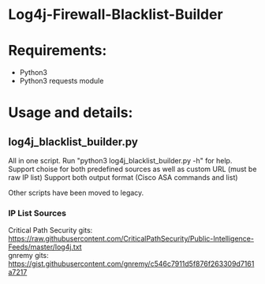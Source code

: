 # Log4j-Firewall-Blacklist-Builder

# Requirements:  
 - Python3  
 - Python3 requests module  


# Usage and details:
## log4j_blacklist_builder.py
All in one script.
Run "python3 log4j_blacklist_builder.py -h" for help.
Support choise for both predefined sources as well as custom URL (must be raw IP list)
Support both output format (Cisco ASA commands and list)

Other scripts have been moved to legacy.

### IP List Sources
Critical Path Security gits: https://raw.githubusercontent.com/CriticalPathSecurity/Public-Intelligence-Feeds/master/log4j.txt  
gnremy gits: https://gist.githubusercontent.com/gnremy/c546c7911d5f876f263309d7161a7217
